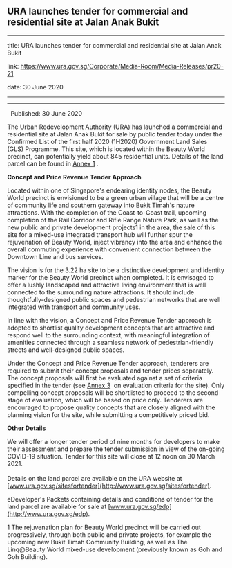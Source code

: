 ## URA launches tender for commercial and residential site at Jalan Anak Bukit
---
title: URA launches tender for commercial and residential site at Jalan Anak Bukit

link: https://www.ura.gov.sg/Corporate/Media-Room/Media-Releases/pr20-21

date: 30 June 2020

---

---------------------------------------------------------------------------

  Published: 30 June 2020

The Urban Redevelopment Authority (URA) has launched a commercial and residential site at Jalan Anak Bukit for sale by public tender today under the Confirmed List of the first half 2020 (1H2020) Government Land Sales (GLS) Programme. This site, which is located within the Beauty World precinct, can potentially yield about 845 residential units. Details of the land parcel can be found in [Annex 1](https://www.ura.gov.sg/-/media/Corporate/Media-Room/2020/Jun/pr20-21a.pdf) .

**Concept and Price Revenue Tender Approach**

Located within one of Singapore's endearing identity nodes, the Beauty World precinct is envisioned to be a green urban village that will be a centre of community life and southern gateway into Bukit Timah's nature attractions. With the completion of the Coast-to-Coast trail, upcoming completion of the Rail Corridor and Rifle Range Nature Park, as well as the new public and private development projects1 in the area, the sale of this site for a mixed-use integrated transport hub will further spur the rejuvenation of Beauty World, inject vibrancy into the area and enhance the overall commuting experience with convenient connection between the Downtown Line and bus services.

The vision is for the 3.22 ha site to be a distinctive development and identity marker for the Beauty World precinct when completed. It is envisaged to offer a lushly landscaped and attractive living environment that is well connected to the surrounding nature attractions. It should include thoughtfully-designed public spaces and pedestrian networks that are well integrated with transport and community uses.

In line with the vision, a Concept and Price Revenue Tender approach is adopted to shortlist quality development concepts that are attractive and respond well to the surrounding context, with meaningful integration of amenities connected through a seamless network of pedestrian-friendly streets and well-designed public spaces.

Under the Concept and Price Revenue Tender approach, tenderers are required to submit their concept proposals and tender prices separately. The concept proposals will first be evaluated against a set of criteria specified in the tender (see [Annex 3](https://www.ura.gov.sg/-/media/Corporate/Media-Room/2020/Jun/pr20-21c.pdf)  on evaluation criteria for the site). Only compelling concept proposals will be shortlisted to proceed to the second stage of evaluation, which will be based on price only. Tenderers are encouraged to propose quality concepts that are closely aligned with the planning vision for the site, while submitting a competitively priced bid.

**Other Details**

We will offer a longer tender period of nine months for developers to make their assessment and prepare the tender submission in view of the on-going COVID-19 situation. Tender for this site will close at 12 noon on 30 March 2021.  
   
Details on the land parcel are available on the URA website at [www.ura.gov.sg/sitesfortender](http://www.ura.gov.sg/sitesfortender).

eDeveloper's Packets containing details and conditions of tender for the land parcel are available for sale at [www.ura.gov.sg/edp](http://www.ura.gov.sg/edp).



1 The rejuvenation plan for Beauty World precinct will be carried out progressively, through both public and private projects, for example the upcoming new Bukit Timah Community Building, as well as The Linq@Beauty World mixed-use development (previously known as Goh and Goh Building).